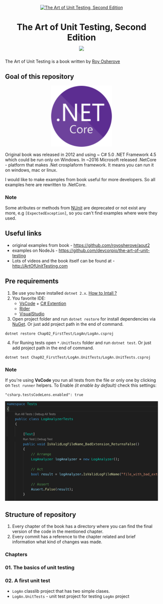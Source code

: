 <p align="center">
  <a href="https://www.manning.com/books/the-art-of-unit-testing-second-edition">
    <img alt="The Art of Unit Testing, Second Edition" src="https://images.manning.com/720/960/resize/book/8/a491280-9705-427a-bfac-907b7a8129c7/osherove2.png" width="250" />
  </a>
</p>
<h1 align="center">
 The Art of Unit Testing, Second Edition <br>
 <img src="https://travis-ci.org/artem-galas/ArtOfUnitTesting.svg?branch=master" />
</h1>

The Art of Unit Testing is a book written by [Roy Osherove](http://osherove.com/)

## Goal of this repository
<p align="center">
  <a href="https://dotnet.microsoft.com/">
    <img
      alt="DotNetCore"
      src="./doc/150px-.NET_Core_Logo.svg.png"
      width="200"
    />
  </a>
</p>

Original book was released in 2012 and using ~ C# 5.0 .NET Framework 4.5 which could be run only on Windows. In ~2016 Microsoft released .NetCore - platform that makes .Net crosplaform framework. It means you can run it on windows, mac or linux.

I would like to make examples from book useful for more developers. So all examples here are rewritten to .NetCore. 

### Note
Some atributes or methods from [NUnit](http://nunit.org/) are deprecated or not exist any more, e.g `[ExpectedException]`, so you can't find examples where were they used.

## Useful links
- original examples from book - https://github.com/royosherove/aout2
- examples on NodeJs - https://github.com/devcorpio/the-art-of-unit-testing
- Lots of videos and the book itself can be found at - http://ArtOfUnitTesting.com

## Pre requirements
1. Be use you have installed `dotnet 2.x`. [How to Intall ?](https://dotnet.microsoft.com/download)
2. You favorite IDE:
    - [VsCode](https://code.visualstudio.com/) + [C# Extention](https://marketplace.visualstudio.com/items?itemName=ms-vscode.csharp)
    - [Rider](https://www.jetbrains.com/rider/) 
    - [VisualStudio](https://visualstudio.microsoft.com/)
3. Open project folder and run `dotnet restore` for install dependencies via [NuGet](https://www.nuget.org/). Or just add project path in the end of command.
```
dotnet restore Chap02_FirstTest/LogAn/LogAn.csproj
```
4. For Runing tests open `*.UnitTests` folder and run `dotnet test`. Or just add project path in the end of command.
```
dotnet test Chap02_FirstTest/LogAn.UnitTests/LogAn.UnitTests.csproj
```

### Note
If you're using **VsCode** you run all tests from the file or only one by clicking on `Test runner` helpers. To Enable *(it enable by default)* check this settings:

```
"csharp.testsCodeLens.enabled": true
```

<p align="center">
    <img 
        alt="Test Runner"
        src="./doc/Test_Runner.png"
    />
</p>

## Structure of repository
1. Every chapter of the book has a directory where you can find the final version of the code in the mentioned chapter.
2. Every commit has a reference to the chapter related and brief information what kind of changes was made.

### Chapters
### 01. The basics of unit testing
### 02. A first unit test
- `LogAn` classlib project that has two simple clases.
- `LogAn.UnitTests` - unit test project for testing `LogAn` project

